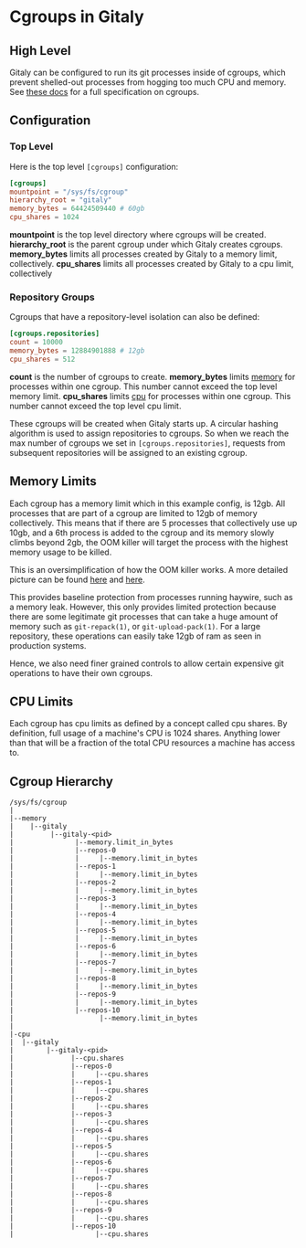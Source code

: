 # Cgroups in Gitaly 

## High Level

Gitaly can be configured to run its git processes inside of cgroups, which prevent
shelled-out processes from hogging too much CPU and memory. See [these docs](https://man7.org/linux/man-pages/man7/cgroups.7.html) for a full specification on cgroups.

## Configuration

### Top Level

Here is the top level `[cgroups]` configuration:

```toml
[cgroups]
mountpoint = "/sys/fs/cgroup"
hierarchy_root = "gitaly"
memory_bytes = 64424509440 # 60gb
cpu_shares = 1024
```

**mountpoint** is the top level directory where cgroups will be created.
**hierarchy_root** is the parent cgroup under which Gitaly creates cgroups.
**memory_bytes** limits all processes created by Gitaly to a memory limit,
collectively.
**cpu_shares** limits all processes created by Gitaly to a cpu limit, collectively

### Repository Groups

Cgroups that have a repository-level isolation can also be defined:

```toml
[cgroups.repositories]
count = 10000
memory_bytes = 12884901888 # 12gb
cpu_shares = 512
```

**count** is the number of cgroups to create.
**memory_bytes** limits [memory](#memory-limits) for processes within one cgroup.
This number cannot exceed the top level memory limit.
**cpu_shares** limits [cpu](#cpu-limits) for processes within one cgroup. This
number cannot exceed the top level cpu limit.

These cgroups will be created when Gitaly starts up. A circular hashing algorithm
is used to assign repositories to cgroups. So when  we reach the max number of
cgroups we set in `[cgroups.repositories]`, requests from subsequent repositories
will be assigned to an existing cgroup.

## Memory Limits

Each cgroup has a memory limit which in this example config, is 12gb. All
processes that are part of a cgroup are limited to 12gb of memory collectively.
This means that if there are 5 processes that collectively use up 10gb, and a
6th process is added to the cgroup and its memory slowly climbs beyond 2gb, the
OOM killer will target the process with the highest memory usage to be killed.

This is an oversimplification of how the OOM killer works. A more detailed
picture can be found [here](https://blog.crunchydata.com/blog/deep-postgresql-thoughts-the-linux-assassin#:~:text=CGroup%20Level%20OOM%20Killer%20Mechanics&text=First%20of%20all%2C%20the%20OOM,%2Fcgroup%2Fmemory%2Fmemory.)
and [here](https://lwn.net/Kernel/Index/#OOM_killer).

This provides baseline protection from processes running haywire, such as a
memory leak. However, this only provides limited protection because there are
some legitimate git processes that can take a huge amount of memory such as
`git-repack(1)`, or `git-upload-pack(1)`. For a large repository, these
operations can easily take 12gb of ram as seen in production systems.

Hence, we also need finer grained controls to allow certain expensive git
operations to have their own cgroups.

## CPU Limits

Each cgroup has cpu limits as defined by a concept called cpu shares. By
definition, full usage of a machine's CPU is 1024 shares. Anything lower than
that will be a fraction of the total CPU resources a machine has access to.

## Cgroup Hierarchy

```
/sys/fs/cgroup
|
|--memory
|    |--gitaly
|         |--gitaly-<pid>
|               |--memory.limit_in_bytes
|               |--repos-0
|               |     |--memory.limit_in_bytes
|               |--repos-1
|               |     |--memory.limit_in_bytes
|               |--repos-2
|               |     |--memory.limit_in_bytes
|               |--repos-3
|               |     |--memory.limit_in_bytes
|               |--repos-4
|               |     |--memory.limit_in_bytes
|               |--repos-5
|               |     |--memory.limit_in_bytes
|               |--repos-6
|               |     |--memory.limit_in_bytes
|               |--repos-7
|               |     |--memory.limit_in_bytes
|               |--repos-8
|               |     |--memory.limit_in_bytes
|               |--repos-9
|               |     |--memory.limit_in_bytes
|               |--repos-10
|                     |--memory.limit_in_bytes
|
|-cpu
|  |--gitaly
|        |--gitaly-<pid>
|              |--cpu.shares
|              |--repos-0
|              |     |--cpu.shares
|              |--repos-1
|              |     |--cpu.shares
|              |--repos-2
|              |     |--cpu.shares
|              |--repos-3
|              |     |--cpu.shares
|              |--repos-4
|              |     |--cpu.shares
|              |--repos-5
|              |     |--cpu.shares
|              |--repos-6
|              |     |--cpu.shares
|              |--repos-7
|              |     |--cpu.shares
|              |--repos-8
|              |     |--cpu.shares
|              |--repos-9
|              |     |--cpu.shares
|              |--repos-10
|                    |--cpu.shares
```
